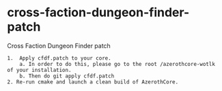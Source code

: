 # cross-faction-dungeon-finder-patch
Cross Faction Dungeon Finder patch


```
1.  Apply cfdf.patch to your core.
    a. In order to do this, please go to the root /azerothcore-wotlk of your installation.
    b. Then do git apply cfdf.patch 
2. Re-run cmake and launch a clean build of AzerothCore.
```
